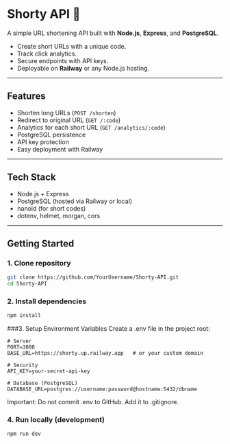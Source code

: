 # Shorty API 🚀

A simple URL shortening API built with **Node.js**, **Express**, and **PostgreSQL**.  

- Create short URLs with a unique code.  
- Track click analytics.  
- Secure endpoints with API keys.  
- Deployable on **Railway** or any Node.js hosting.

---

## Features

- Shorten long URLs (`POST /shorten`)  
- Redirect to original URL (`GET /:code`)  
- Analytics for each short URL (`GET /analytics/:code`)  
- PostgreSQL persistence  
- API key protection  
- Easy deployment with Railway

---

## Tech Stack

- Node.js + Express  
- PostgreSQL (hosted via Railway or local)  
- nanoid (for short codes)  
- dotenv, helmet, morgan, cors

---

## Getting Started

### 1. Clone repository

```bash
git clone https://github.com/YourUsername/Shorty-API.git
cd Shorty-API
```

### 2. Install dependencies
```bash
npm install
```

###3. Setup Environment Variables
Create a .env file in the project root:
```dotenv
# Server
PORT=3000
BASE_URL=https://shorty.up.railway.app   # or your custom domain

# Security
API_KEY=your-secret-api-key

# Database (PostgreSQL)
DATABASE_URL=postgres://username:password@hostname:5432/dbname
```
Important: Do not commit .env to GitHub. Add it to .gitignore.

### 4. Run locally (development)
```bash
npm run dev
```

